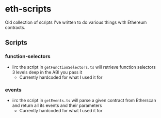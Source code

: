 # eth-scripts

Old collection of scripts I've written to do various things with Ethereum contracts.

## Scripts

### function-selectors
- iirc the script in `getFunctionSelectors.ts` will retrieve function selectors 3 levels deep in the ABI you pass it
    - Currently hardcoded for what I used it for

### events
- iirc the script in `getEvents.ts` will parse a given contract from Etherscan and return all its events and their parameters
    - Currently hardcoded for what I used it for